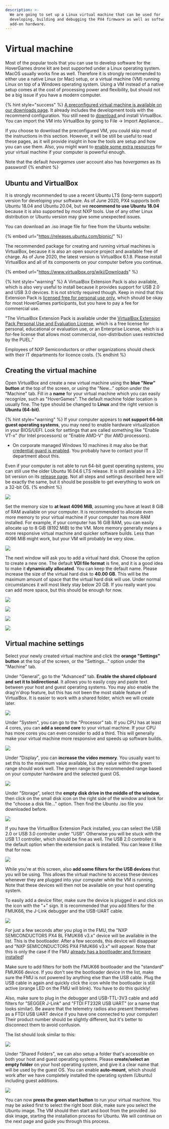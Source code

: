 ```yaml
---
description: >-
  We are going to set up a Linux virtual machine that can be used for
  developing, building and debugging the PX4 firmware as well as software for
  add-on hardware.
---
```


# Virtual machine

Most of the popular tools that you can use to develop software for the HoverGames drone kit are best supported under a Linux operating system. MacOS usually works fine as well. Therefore it is strongly recommended to either use a native Linux \(or Mac\) setup, or a virtual machine \(VM\) running Linux on top of a Windows operating system. Using a VM instead of a native setup comes at the cost of processing power and flexibility, but should not be a big issue if you have a modern computer.

{% hint style="success" %}
[A preconfigured virtual machine is available on our downloads page](../../downloads.md#preconfigured-virtual-machine-image-with-development-tools). It already includes the development tools with the recommend configuration. You still need to [download ](../../downloads.md#oracle-vm-virtualbox)and install VirtualBox. You can import the VM into VirtualBox by going to File -&gt; Import Appliance...

If you choose to download the preconfigured VM, you could skip most of the instructions in this section. However, it will be still be useful to read these pages, as it will provide insight in how the tools are setup and how you can use them. Also, you might want to [enable some extra resources](virtual-machine.md#virtual-machine-properties) for your virtual machine if your computer is powerful enough.

Note that the default _hovergames_ user account also has _hovergames_ as its password!
{% endhint %}

## Ubuntu and VirtualBox

It is strongly recommended to use a recent Ubuntu LTS \(long-term support\) version for developing your software. As of June 2020, PX4 supports both Ubuntu 18.04 and Ubuntu 20.04, but we **recommend to use Ubuntu 18.04** because it is also supported by most NXP tools. Use of any other Linux distribution or Ubuntu version may give some unexpected issues. 

You can download an .iso image file for free from the Ubuntu website:

{% embed url="https://releases.ubuntu.com/bionic/" %}

The recommended package for creating and running virtual machines is VirtualBox, because it is also an open source project and available free of charge. As of June 2020, the latest version is VirtualBox 6.1.8. Please install VirtualBox and all of its components on your computer before you continue.  

{% embed url="https://www.virtualbox.org/wiki/Downloads" %}

{% hint style="warning" %}
A VirtualBox Extension Pack is also available, which is also very useful to install because it provides support for USB 2.0 and USB 3.0 devices. It is not strictly required though. Keep in mind that this Extension Pack is [licensed free for personal use only](https://www.virtualbox.org/wiki/Licensing_FAQ), which should be okay for most HoverGames participants, but you have to pay a fee for commercial use.

"The VirtualBox Extension Pack is available under the [VirtualBox Extension Pack Personal Use and Evaluation License](https://www.virtualbox.org/wiki/VirtualBox_PUEL), which is a free license for personal, educational or evaluation use, or an Enterprise License, which is a for-fee license that allows most commercial, non-distribution uses restricted by the PUEL."

Employees of NXP Semiconductors or other organizations should check with their IT departments for licence costs.
{% endhint %}

## Creating the virtual machine

Open VirtualBox and create a new virtual machine using the **blue "New" button** at the top of the screen, or using the "New..." option under the "Machine" tab. Fill in a **name** for your virtual machine which you can easily recognize, such as "HoverGames". The default machine folder location is usually fine. The type should be changed to **Linux** and the right version is **Ubuntu \(64-bit\)**.

{% hint style="warning" %}
If your computer appears to **not support 64-bit** **guest operating systems**, you may need to enable hardware virtualization in your BIOS/UEFI. Look for settings that are called something like "Enable VT-x" \(for Intel processors\) or "Enable AMD-V" \(for AMD processors\).

* On corporate managed Windows 10 machines it may also be that [credential guard is enabled](https://support.microsoft.com/en-us/help/3204980/virtualization-applications-do-not-work-together-with-hyper-v-device-g). You probably have to contact your IT department about this.

Even if your computer is not able to run 64-bit guest operating systems, you can still use the older Ubuntu 16.04.6 LTS release. It is still available as a 32-bit version on its [release page](https://releases.ubuntu.com/xenial/). Not all steps and settings described here will be exactly the same, but it should be possible to get everything to work on a 32-bit OS.
{% endhint %}

![](../../.gitbook/assets/hg_vm1.png)

Set the memory size to **at least 4096 MiB**, assuming you have at least 8 GiB of RAM available on your computer. It is recommended to allocate even more memory to your virtual machine if your computer has more RAM installed. For example, if your computer has 16 GiB RAM, you can easily allocate up to 8 GiB \(8192 MiB\) to the VM. More memory generally means a more responsive virtual machine and quicker software builds. Less than 4096 MiB might work, but your VM will probably be very slow.

![](../../.gitbook/assets/hg_vm2.png)

The next window will ask you to add a virtual hard disk. Choose the option to create a new one. The default **VDI file format** is fine, and it is a good idea to make it **dynamically allocated**. You can keep the default name. Please increase the size of the virtual hard disk to **40.00 GB**. This will be the maximum amount of space that the virtual hard disk will use. Under normal circumstances it will most likely stay below 20 GB. If you really want you can add more space, but this should be enough for now.

![](../../.gitbook/assets/hg_vm3.png)

![](../../.gitbook/assets/hg_vm4.png)

![](../../.gitbook/assets/hg_vm5.png)

![](../../.gitbook/assets/hg_vm6.png)

## Virtual machine settings

Select your newly created virtual machine and click the **orange "Settings" button** at the top of the screen, or the "Settings..." option under the "Machine" tab.

Under "General", go to the "Advanced" tab. **Enable the shared clipboard and set it to bidirectional**. It allows you to easily copy and paste text between your host and guest operating systems. You may also enable the drag'n'drop feature, but this has not been the most stable feature of VirtualBox. It is easier to work with a shared folder, which we will create later.

![](../../.gitbook/assets/hg_vm7.png)

Under "System", you can go to the "Processor" tab. If you CPU has at least 4 cores, you can **add a second core** to your virtual machine. If your CPU has more cores you can even consider to add a third. This will generally make your virtual machine more responsive and speeds up software builds.

![](../../.gitbook/assets/hg_vm8.png)

Under "Display", you can **increase the video memory**. You usually want to set this to the maximum value available, but any value within the green range should work well. The green range is the recommended range based on your computer hardware and the selected guest OS.

![](../../.gitbook/assets/hg_vm9.png)

Under "Storage", select the **empty disk drive in the middle of the window**, then click on the small disk icon on the right side of the window and look for the "choose a disk file..." option. Then find the Ubuntu .iso file you downloaded before.

![](../../.gitbook/assets/hg_vm10.png)

If you have the VirtualBox Extension Pack installed, you can select the USB 2.0 or USB 3.0 controller under "USB". Otherwise you will be stuck with the USB 1.1 controller, which should be fine as well. The USB 2.0 controller is the default option when the extension pack is installed. You can leave it like that for now.

![](../../.gitbook/assets/hg_vm11.png)

While you're at this screen, also **add some filters for the USB devices** that you will be using. This allows the virtual machine to access these devices whenever they are plugged into your computer while the VM is running. Note that these devices will then not be available on your host operating system.

To easily add a device filter, make sure the device is plugged in and click on the icon with the "+" sign. It is recommended that you add filters for the FMUK66, the J-Link debugger and the USB-UART cable.

![](../../.gitbook/assets/hg_vm12.png)

For just a few seconds after you plug in the FMU, the "NXP SEMICONDUCTORS PX4 BL FMUK66 v3.x" device will be available in the list. This is the bootloader. After a few seconds, this device will disappear and "NXP SEMICONDUCTORS PX4 FMUK66 v3.x" will appear. Note that this is only the case if the FMU [already has a bootloader and firmware installed](../../userguide/programming.md)! 

Make sure to add filters for both the FMUK66 bootloader and the "standard" FMUK66 device. If you don't see the bootloader device in the list, make sure the FMU is not powered by anything else than the USB cable. Plug the USB cable in again and quickly click the icon while the bootloader is still active \(orange LED on the FMU will blink\). You have to do this quickly!

Also, make sure to plug in the debugger and USB-TTL-3V3 cable and add filters for "SEGGER J-Link" and "FTDI FT232R USB UART" \(or a name that looks similar\). Be aware that the telemetry radios also present themselves as a FTDI USB UART device if you have one connected to your computer! Their product number should be slightly different, but it's better to disconnect them to avoid confusion.

The list should look similar to this:

![](../../.gitbook/assets/hg_vm13.png)

Under "Shared Folders", we can also setup a folder that's accessible on both your host and guest operating systems. Please **create/select an empty folder** on your host operating system, and give it a clear name that will be used by the guest OS. You can enable **auto-mount**, which should work after we have completely installed the operating system \(Ubuntu\) including guest additions. 

![](../../.gitbook/assets/hg_vm14.png)

You can now **press the green start button** to run your virtual machine. You may be asked first to select the right boot disk, make sure you select the Ubuntu image. The VM should then start and boot from the provided .iso disk image, starting the installation process for Ubuntu. We will continue on the next page and guide you through this process.

